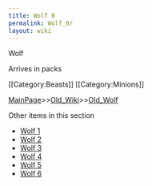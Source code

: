 ```yaml
---
title: Wolf 0
permalink: Wolf_0/
layout: wiki
---
```

Wolf

Arrives in packs

[[Category:Beasts]]
[[Category:Minions]]

[MainPage](/keeperrl_wiki/ "wikilink")>>[Old_Wiki](/keeperrl_wiki/Old_Wiki "wikilink")>>[Old_Wolf](/keeperrl_wiki/Old_Wolf "wikilink")

Other items in this section
-    [Wolf 1](/keeperrl_wiki/Wolf_1 "wikilink")
-    [Wolf 2](/keeperrl_wiki/Wolf_2 "wikilink")
-    [Wolf 3](/keeperrl_wiki/Wolf_3 "wikilink")
-    [Wolf 4](/keeperrl_wiki/Wolf_4 "wikilink")
-    [Wolf 5](/keeperrl_wiki/Wolf_5 "wikilink")
-    [Wolf 6](/keeperrl_wiki/Wolf_6 "wikilink")
